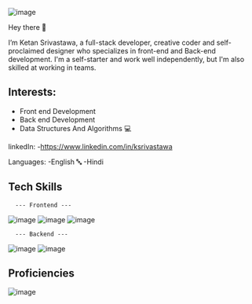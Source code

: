 ![image](https://user-images.githubusercontent.com/103960690/191053338-87852cd0-7da0-4616-886c-dfc54b4cd610.png)

<!--
**KSrivastawa/KSrivastawa** is a ✨ _special_ ✨ repository because its `README.md` (this file) appears on your GitHub profile.

Here are some ideas to get you started:

- 🔭 I’m currently working on ...
- 🌱 I’m currently learning ...
- 👯 I’m looking to collaborate on ...
- 🤔 I’m looking for help with ...
- 💬 Ask me about ...
- 📫 How to reach me: ...
- 😄 Pronouns: ...
- ⚡ Fun fact: ...
-->
Hey there 👋

I’m Ketan Srivastawa, a full-stack developer, creative coder and self-proclaimed designer who specializes in front-end and Back-end development. I'm a self-starter and work well independently, but I'm also skilled at working in teams.


Interests:
---------------------------------------------------------------------------------------------------------------
- Front end Development
- Back end Development
- Data Structures And Algorithms 💻

linkedIn: 
-https://www.linkedin.com/in/ksrivastawa

Languages:
-English 🔤
-Hindi

Tech Skills 
---------------------------------------------------------------------------------------------------------------
      --- Frontend ---
![image](https://user-images.githubusercontent.com/103960690/191054998-0afd44a4-ff53-4442-b468-b40e224bd042.png) ![image](https://user-images.githubusercontent.com/103960690/191055041-344288bf-6f56-4464-a8b8-79dc7a5a52a2.png) ![image](https://user-images.githubusercontent.com/103960690/191055069-54ef032f-a388-41f0-a418-7cf17ed5d948.png)

      --- Backend ---
![image](https://user-images.githubusercontent.com/103960690/191055292-32da9423-d71f-4e6a-b81d-dedd135fa346.png) ![image](https://user-images.githubusercontent.com/103960690/191055338-d66ab4c3-b963-4f01-b6bf-0fb1938bdaef.png)

Proficiencies
----------------------------------------------------------------------------------------------------------------
![image](https://user-images.githubusercontent.com/103960690/191050349-41e3aa3e-aa80-4e65-83bb-cc6c51e2d721.png)
